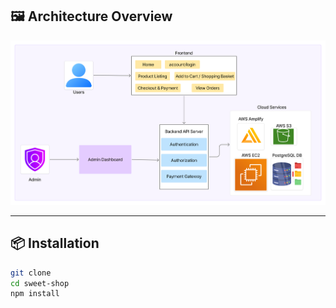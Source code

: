 ## 🖼️ Architecture Overview

![Architecture Diagram](./src/assets/sweet-shop-architecture.jpg)

---

## 📦 Installation

```bash
git clone
cd sweet-shop
npm install
